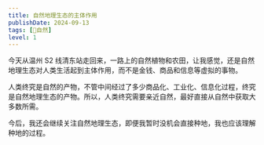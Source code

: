 ```yaml
---
title: 自然地理生态的主体作用
publishDate: 2024-09-13
tags: [🌳自然]
level: 1
---
```


今天从温州 S2 线清东站走回来，一路上的自然植物和农田，让我感觉，还是自然地理生态对人类生活起到主体作用，而不是金钱、商品和信息等虚拟的事物。

人类终究是自然的产物，不管中间经过了多少商品化、工业化、信息化过程，终究是自然地理生态的产物。所以，人类终究需要亲近自然，最好直接从自然中获取大多数所需。

今后，我还会继续关注自然地理生态，即便我暂时没机会直接种地，我也应该理解种地的过程。
